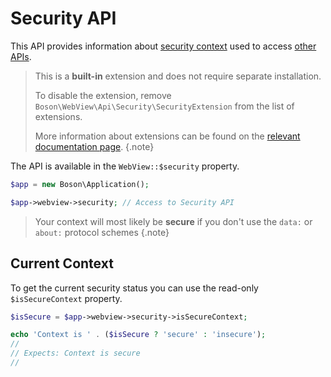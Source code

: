 # Security API

This API provides information about 
[security context](https://developer.mozilla.org/en-US/docs/Web/Security/Secure_Contexts) 
used to access [other APIs](https://developer.mozilla.org/en-US/docs/Web/Security/Secure_Contexts/features_restricted_to_secure_contexts).

> This is a **built-in** extension and does not require separate installation.
>
> To disable the extension, remove `Boson\WebView\Api\Security\SecurityExtension`
> from the list of extensions.
>
> More information about extensions can be found on the [relevant documentation
> page](../05.webview/webview-extensions.md).
{.note}

The API is available in the `WebView::$security` property.

```php
$app = new Boson\Application();

$app->webview->security; // Access to Security API
```

> Your context will most likely be **secure** if you don't use the 
> `data:` or `about:` protocol schemes
{.note}

## Current Context

To get the current security status you can use the read-only 
`$isSecureContext` property.

```php
$isSecure = $app->webview->security->isSecureContext;

echo 'Context is ' . ($isSecure ? 'secure' : 'insecure');
// 
// Expects: Context is secure
//
```